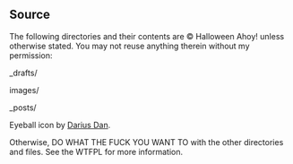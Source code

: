 ## Source

The following directories and their contents are &copy; Halloween Ahoy! unless otherwise stated. You may not reuse anything therein without my permission:

_drafts/

images/

_posts/

Eyeball icon by <a href="https://www.flaticon.com/authors/darius-dan" title="Darius Dan">Darius Dan</a>.

Otherwise, DO WHAT THE FUCK YOU WANT TO with the other directories and files. See the WTFPL for more information.

